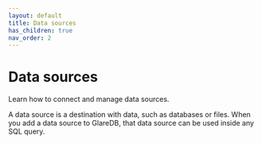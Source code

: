 ```yaml
---
layout: default
title: Data sources
has_children: true
nav_order: 2
---
```


# Data sources

Learn how to connect and manage data sources.

A data source is a destination with data, such as databases or files. When you
add a data source to GlareDB, that data source can be used inside any SQL query.
